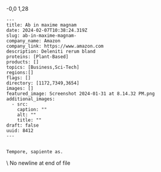 -0,0 1,28 

    ---
    title: Ab in maxime magnam 
    date: 2024-02-07T10:38:24.319Z
    slug: ab-in-maxime-magnam-
    company_name: Amazon
    company_link: https://www.amazon.com
    description: Deleniti rerum bland
    proteins: [Plant-Based]
    products: []
    topics: [Business,Sci-Tech]
    regions:[]
    flags: []
    directory: [1172,7349,3654]
    images: []
    featured_image: Screenshot 2024-01-31 at 8.14.32 PM.png
    additional_images:
      - src: 
        caption: ""
        alt: ""
        title: ""
    draft: false
    uuid: 8412
    ---
    

    Tempore, sapiente as.
    
\ No newline at end of file